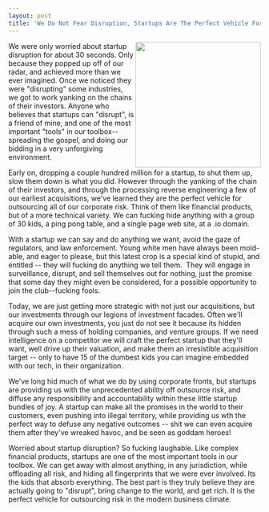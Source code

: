 ```yaml
---
layout: post
title: 'We Do Not Fear Disruption, Startups Are The Perfect Vehicle For Outsourcing All Risk #DesignFiction'
---
```

<p><img src="https://s3.amazonaws.com/kinlane-productions/bw-icons/bw-risk-management.png" alt="" width="250" align="right" /></p>
<p>We were only worried about startup disruption for about 30 seconds. Only because they popped up off of our radar, and achieved more than we ever imagined. Once we noticed they were "disrupting" some industries, we got to work yanking on the chains of their investors. Anyone who believes that startups can "disrupt", is a friend of mine, and one of the most important "tools" in our toolbox--spreading the gospel, and doing our bidding in a very unforgiving environment.</p>
<p>Early on, dropping a couple hundred million for a startup, to shut them up, slow them down is what you did. However through the yanking of the chain of their investors, and through the processing reverse engineering a few of our earliest acquisitions, we've learned they are the perfect vehicle for outsourcing all of our corporate risk. Think of them like financial products, but of a more technical variety. We can fucking hide anything with a group of 30 kids, a ping pong table, and a single page web site, at a .io domain.&nbsp;</p>
<p>With a startup we can say and do anything we want, avoid the gaze of regulators, and law enforcement. Young white men have always been mold-able, and eager to please, but this latest crop is a special kind of stupid, and entitled -- they will fucking do anything we tell them. &nbsp;They will engage in surveillance, disrupt, and sell themselves out for nothing, just the promise that some day they might even be considered, for a possible opportunity to join the club--fucking fools.&nbsp;</p>
<p>Today, we are just getting more strategic with not just our acquisitions, but our investments through our legions of investment facades. Often we'll acquire our own investments, you just do not see it because its hidden through such a mess of holding companies, and venture groups. If we need intelligence on a competitor we will craft the perfect startup that they'll want, well drive up their valuation, and make them an irresistible acquisition target -- only to have 15 of the dumbest kids you can imagine embedded with our tech, in their organization.</p>
<p>We've long hid much of what we do by using corporate fronts, but startups are providing us with the unprecedented ability off outsource risk, and diffuse any responsibility and accountability within these little startup bundles of joy. A startup can make all the promises in the world to their customers, even pushing into illegal territory, while providing us wth the perfect way to defuse any negative outcomes -- shit we can even acquire them after they've wreaked havoc, and be seen as goddam heroes!</p>
<p>Worried about startup disruption? So fucking laughable. Like complex financial products, startups are one of the most important tools in our toolbox. We can get away with almost anything, in any jurisdiction, while offloading all risk, and hiding all fingerprints that we were ever involved. Its the kids that absorb everything. The best part is they truly believe they are actually going to "disrupt", bring change to the world, and get rich. It is the perfect vehicle for outsourcing risk in the modern business climate.</p>